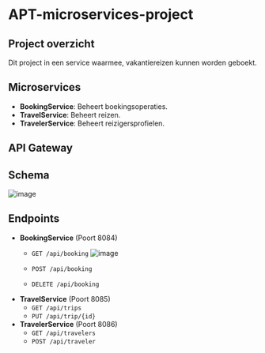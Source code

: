 # APT-microservices-project
## Project overzicht
Dit project in een service waarmee, vakantiereizen kunnen worden geboekt.

## Microservices
- **BookingService**: Beheert boekingsoperaties.
- **TravelService**: Beheert reizen.
- **TravelerService**: Beheert reizigersprofielen.
## API Gateway
## Schema
![image](https://github.com/user-attachments/assets/d3fd00d4-2c4d-4223-9256-bad3dbfc43d8)
## Endpoints
- **BookingService** (Poort 8084)
  - `GET /api/booking`
    ![image](https://github.com/user-attachments/assets/55db752d-e636-4bbc-9adc-0ce2677abd54)

  - `POST /api/booking`
  - `DELETE /api/booking`
- **TravelService** (Poort 8085)
  - `GET /api/trips`
  - `PUT /api/trip/{id}`
- **TravelerService** (Poort 8086)
  - `GET /api/travelers`
  - `POST /api/traveler`
